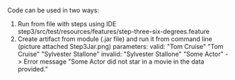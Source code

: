 Code can be used in two ways:
1) Run from file with steps using IDE
    step3/src/test/resources/features/step-three-six-degrees.feature
2) Create artifact from module (.jar file) and run it from command line (picture attached Step3Jar.png)
       parameters:
      valid:
         "Tom Cruise"
         "Tom Cruise" "Sylvester Stallone"
      invalid:
         "Sylvester Stallone" "Some Actor"  -> Error message "Some Actor did not star in a movie in the data provided."

